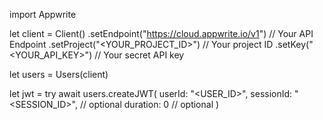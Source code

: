 import Appwrite

let client = Client()
    .setEndpoint("https://cloud.appwrite.io/v1") // Your API Endpoint
    .setProject("&lt;YOUR_PROJECT_ID&gt;") // Your project ID
    .setKey("&lt;YOUR_API_KEY&gt;") // Your secret API key

let users = Users(client)

let jwt = try await users.createJWT(
    userId: "<USER_ID>",
    sessionId: "<SESSION_ID>", // optional
    duration: 0 // optional
)

